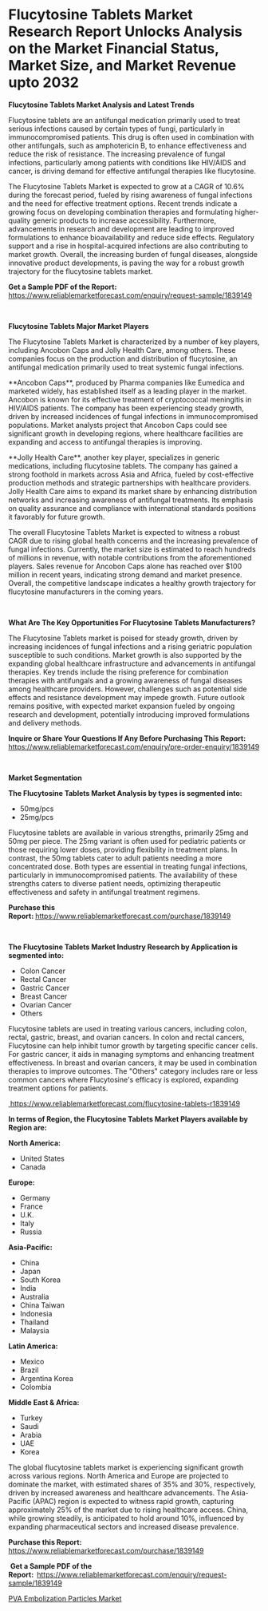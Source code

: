 <p><h1>Flucytosine Tablets Market Research Report Unlocks Analysis on the Market Financial Status, Market Size, and Market Revenue upto 2032</h1></p><p><strong>Flucytosine Tablets Market Analysis and Latest Trends</strong></p>
<p><p>Flucytosine tablets are an antifungal medication primarily used to treat serious infections caused by certain types of fungi, particularly in immunocompromised patients. This drug is often used in combination with other antifungals, such as amphotericin B, to enhance effectiveness and reduce the risk of resistance. The increasing prevalence of fungal infections, particularly among patients with conditions like HIV/AIDS and cancer, is driving demand for effective antifungal therapies like flucytosine.</p><p>The Flucytosine Tablets Market is expected to grow at a CAGR of 10.6% during the forecast period, fueled by rising awareness of fungal infections and the need for effective treatment options. Recent trends indicate a growing focus on developing combination therapies and formulating higher-quality generic products to increase accessibility. Furthermore, advancements in research and development are leading to improved formulations to enhance bioavailability and reduce side effects. Regulatory support and a rise in hospital-acquired infections are also contributing to market growth. Overall, the increasing burden of fungal diseases, alongside innovative product developments, is paving the way for a robust growth trajectory for the flucytosine tablets market.</p></p>
<p><strong>Get a Sample PDF of the Report:&nbsp;</strong> <a href="https://www.reliablemarketforecast.com/enquiry/request-sample/1839149?utm_campaign=3100&utm_medium=2&utm_source=Github&utm_content=ia&utm_term=08032025&utm_id=flucytosine-tablets">https://www.reliablemarketforecast.com/enquiry/request-sample/1839149</a></p>
<p>&nbsp;</p>
<p><strong>Flucytosine Tablets Major Market Players</strong></p>
<p><p>The Flucytosine Tablets Market is characterized by a number of key players, including Ancobon Caps and Jolly Health Care, among others. These companies focus on the production and distribution of flucytosine, an antifungal medication primarily used to treat systemic fungal infections.</p><p>**Ancobon Caps**, produced by Pharma companies like Eumedica and marketed widely, has established itself as a leading player in the market. Ancobon is known for its effective treatment of cryptococcal meningitis in HIV/AIDS patients. The company has been experiencing steady growth, driven by increased incidences of fungal infections in immunocompromised populations. Market analysts project that Ancobon Caps could see significant growth in developing regions, where healthcare facilities are expanding and access to antifungal therapies is improving.</p><p>**Jolly Health Care**, another key player, specializes in generic medications, including flucytosine tablets. The company has gained a strong foothold in markets across Asia and Africa, fueled by cost-effective production methods and strategic partnerships with healthcare providers. Jolly Health Care aims to expand its market share by enhancing distribution networks and increasing awareness of antifungal treatments. Its emphasis on quality assurance and compliance with international standards positions it favorably for future growth.</p><p>The overall Flucytosine Tablets Market is expected to witness a robust CAGR due to rising global health concerns and the increasing prevalence of fungal infections. Currently, the market size is estimated to reach hundreds of millions in revenue, with notable contributions from the aforementioned players. Sales revenue for Ancobon Caps alone has reached over $100 million in recent years, indicating strong demand and market presence. Overall, the competitive landscape indicates a healthy growth trajectory for flucytosine manufacturers in the coming years.</p></p>
<p>&nbsp;</p>
<p><strong>What Are The Key Opportunities For Flucytosine Tablets Manufacturers?</strong></p>
<p><p>The Flucytosine Tablets market is poised for steady growth, driven by increasing incidences of fungal infections and a rising geriatric population susceptible to such conditions. Market growth is also supported by the expanding global healthcare infrastructure and advancements in antifungal therapies. Key trends include the rising preference for combination therapies with antifungals and a growing awareness of fungal diseases among healthcare providers. However, challenges such as potential side effects and resistance development may impede growth. Future outlook remains positive, with expected market expansion fueled by ongoing research and development, potentially introducing improved formulations and delivery methods.</p></p>
<p><strong>Inquire or Share Your Questions If Any Before Purchasing This Report:</strong> <a href="https://www.reliablemarketforecast.com/enquiry/pre-order-enquiry/1839149?utm_campaign=3100&utm_medium=2&utm_source=Github&utm_content=ia&utm_term=08032025&utm_id=flucytosine-tablets">https://www.reliablemarketforecast.com/enquiry/pre-order-enquiry/1839149</a></p>
<p>&nbsp;</p>
<p><strong>Market Segmentation</strong></p>
<p><strong>The Flucytosine Tablets Market Analysis by types is segmented into:</strong></p>
<p><ul><li>50mg/pcs</li><li>25mg/pcs</li></ul></p>
<p><p>Flucytosine tablets are available in various strengths, primarily 25mg and 50mg per piece. The 25mg variant is often used for pediatric patients or those requiring lower doses, providing flexibility in treatment plans. In contrast, the 50mg tablets cater to adult patients needing a more concentrated dose. Both types are essential in treating fungal infections, particularly in immunocompromised patients. The availability of these strengths caters to diverse patient needs, optimizing therapeutic effectiveness and safety in antifungal treatment regimens.</p></p>
<p><strong>Purchase this Report:&nbsp;</strong><a href="https://www.reliablemarketforecast.com/purchase/1839149?utm_campaign=3100&utm_medium=2&utm_source=Github&utm_content=ia&utm_term=08032025&utm_id=flucytosine-tablets">https://www.reliablemarketforecast.com/purchase/1839149</a></p>
<p>&nbsp;</p>
<p><strong>The Flucytosine Tablets Market Industry Research by Application is segmented into:</strong></p>
<p><ul><li>Colon Cancer</li><li>Rectal Cancer</li><li>Gastric Cancer</li><li>Breast Cancer</li><li>Ovarian Cancer</li><li>Others</li></ul></p>
<p><p>Flucytosine tablets are used in treating various cancers, including colon, rectal, gastric, breast, and ovarian cancers. In colon and rectal cancers, Flucytosine can help inhibit tumor growth by targeting specific cancer cells. For gastric cancer, it aids in managing symptoms and enhancing treatment effectiveness. In breast and ovarian cancers, it may be used in combination therapies to improve outcomes. The "Others" category includes rare or less common cancers where Flucytosine's efficacy is explored, expanding treatment options for patients.</p></p>
<p><a href="https://www.reliablemarketforecast.com/flucytosine-tablets-r1839149?utm_campaign=3100&utm_medium=2&utm_source=Github&utm_content=ia&utm_term=08032025&utm_id=flucytosine-tablets">&nbsp;https://www.reliablemarketforecast.com/flucytosine-tablets-r1839149</a></p>
<p><strong>In terms of Region, the Flucytosine Tablets Market Players available by Region are:</strong></p>
<p>
    <p> <strong> North America: </strong>
        <ul>
            <li>United States</li>
            <li>Canada</li>
        </ul>
        </p> 
    <p> <strong> Europe: </strong>
        <ul>
            <li>Germany</li>
            <li>France</li>
            <li>U.K.</li>
            <li>Italy</li>
            <li>Russia</li>
        </ul>
        </p> 
    <p> <strong> Asia-Pacific: </strong>
        <ul>
            <li>China</li>
            <li>Japan</li>
            <li>South Korea</li>
            <li>India</li>
            <li>Australia</li>
            <li>China Taiwan</li>
            <li>Indonesia</li>
            <li>Thailand</li>
            <li>Malaysia</li>
        </ul>
        </p> 
    <p> <strong> Latin America: </strong>
        <ul>
            <li>Mexico</li>
            <li>Brazil</li>
            <li>Argentina Korea</li>
            <li>Colombia</li>
        </ul>
        </p> 
    <p> <strong> Middle East & Africa: </strong>
        <ul>
            <li>Turkey</li>
            <li>Saudi</li>
            <li>Arabia</li>
            <li>UAE</li>
            <li>Korea</li>
        </ul>
    </p>
    </p>
<p><p>The global flucytosine tablets market is experiencing significant growth across various regions. North America and Europe are projected to dominate the market, with estimated shares of 35% and 30%, respectively, driven by increased awareness and healthcare advancements. The Asia-Pacific (APAC) region is expected to witness rapid growth, capturing approximately 25% of the market due to rising healthcare access. China, while growing steadily, is anticipated to hold around 10%, influenced by expanding pharmaceutical sectors and increased disease prevalence.</p></p>
<p><strong>Purchase this Report: </strong><a href="https://www.reliablemarketforecast.com/purchase/1839149?utm_campaign=3100&utm_medium=2&utm_source=Github&utm_content=ia&utm_term=08032025&utm_id=flucytosine-tablets">https://www.reliablemarketforecast.com/purchase/1839149</a></p>
<p>&nbsp;<strong>Get a Sample PDF of the Report:&nbsp;&nbsp;</strong><a href="https://www.reliablemarketforecast.com/enquiry/request-sample/1839149?utm_campaign=3100&utm_medium=2&utm_source=Github&utm_content=ia&utm_term=08032025&utm_id=flucytosine-tablets">https://www.reliablemarketforecast.com/enquiry/request-sample/1839149</a></p>
<p><strong></strong></p>
<p><p><a href="https://github.com/tashipmhuiri/Market-Research-Report-List-1/blob/main/pva-embolization-particles-market.md?utm_campaign=3100&utm_medium=2&utm_source=Github&utm_content=ia&utm_term=08032025&utm_id=flucytosine-tablets">PVA Embolization Particles Market</a></p></p>